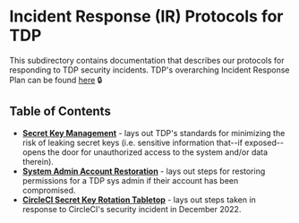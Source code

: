 # Incident Response (IR) Protocols for TDP

This subdirectory contains documentation that describes our protocols for responding to TDP security incidents. TDP's overarching Incident Response Plan can be found [here](https://hhsgov.sharepoint.com/sites/TANFDataPortalOFA/Shared%20Documents/Forms/AllItems.aspx?id=%2Fsites%2FTANFDataPortalOFA%2FShared%20Documents%2Fcompliance&viewid=6ecbc5f1%2Dfa9c%2D4b0a%2Da454%2D35e222e8044e) :lock:


## Table of Contents
* **[Secret Key Management](./Secret-Key-Mgmt.md)** - lays out TDP's standards for minimizing the risk of leaking secret keys (i.e. sensitive information that--if exposed--opens the door for unauthorized access to the system and/or data therein).
* **[System Admin Account Restoration](./Sys-Admin-Acct-Mgmt.md)** - lays out steps for restoring permissions for a TDP sys admin if their account has been compromised. 
* **[CircleCI Secret Key Rotation Tabletop](./CircleCI-IRP.md)** - lays out steps taken in response to CircleCI's security incident in December 2022. 
